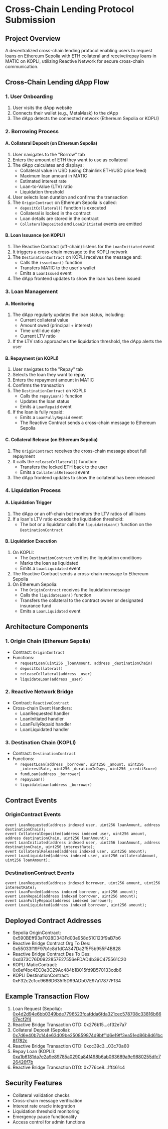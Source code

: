 # Cross-Chain Lending Protocol Submission

## Project Overview

A decentralized cross-chain lending protocol enabling users to request loans on Ethereum Sepolia with ETH collateral and receive/repay loans in MATIC on KOPLI, utilizing Reactive Network for secure cross-chain communication.

## Cross-Chain Lending dApp Flow

### 1. User Onboarding

1. User visits the dApp website
2. Connects their wallet (e.g., MetaMask) to the dApp
3. The dApp detects the connected network (Ethereum Sepolia or KOPLI)

### 2. Borrowing Process

#### A. Collateral Deposit (on Ethereum Sepolia)

1. User navigates to the "Borrow" tab
2. Enters the amount of ETH they want to use as collateral
3. The dApp calculates and displays:
   - Collateral value in USD (using Chainlink ETH/USD price feed)
   - Maximum loan amount in MATIC
   - Estimated interest rate
   - Loan-to-Value (LTV) ratio
   - Liquidation threshold
4. User selects loan duration and confirms the transaction
5. The `OriginContract` on Ethereum Sepolia is called:
   - `depositCollateral()` function is executed
   - Collateral is locked in the contract
   - Loan details are stored in the contract
   - `CollateralDeposited` and `LoanInitiated` events are emitted

#### B. Loan Issuance (on KOPLI)

1. The Reactive Contract (off-chain) listens for the `LoanInitiated` event
2. It triggers a cross-chain message to the KOPLI network
3. The `DestinationContract` on KOPLI receives the message and:
   - Calls the `issueLoan()` function
   - Transfers MATIC to the user's wallet
   - Emits a `LoanIssued` event
4. The dApp frontend updates to show the loan has been issued

### 3. Loan Management

#### A. Monitoring

1. The dApp regularly updates the loan status, including:
   - Current collateral value
   - Amount owed (principal + interest)
   - Time until due date
   - Current LTV ratio
2. If the LTV ratio approaches the liquidation threshold, the dApp alerts the user

#### B. Repayment (on KOPLI)

1. User navigates to the "Repay" tab
2. Selects the loan they want to repay
3. Enters the repayment amount in MATIC
4. Confirms the transaction
5. The `DestinationContract` on KOPLI:
   - Calls the `repayLoan()` function
   - Updates the loan status
   - Emits a `LoanRepaid` event
6. If the loan is fully repaid:
   - Emits a `LoanFullyRepaid` event
   - The Reactive Contract sends a cross-chain message to Ethereum Sepolia

#### C. Collateral Release (on Ethereum Sepolia)

1. The `OriginContract` receives the cross-chain message about full repayment
2. It calls the `releaseCollateral()` function:
   - Transfers the locked ETH back to the user
   - Emits a `CollateralReleased` event
3. The dApp frontend updates to show the collateral has been released

### 4. Liquidation Process

#### A. Liquidation Trigger

1. The dApp or an off-chain bot monitors the LTV ratios of all loans
2. If a loan's LTV ratio exceeds the liquidation threshold:
   - The bot or a liquidator calls the `liquidateLoan()` function on the `DestinationContract`

#### B. Liquidation Execution

1. On KOPLI:
   - The `DestinationContract` verifies the liquidation conditions
   - Marks the loan as liquidated
   - Emits a `LoanLiquidated` event
2. The Reactive Contract sends a cross-chain message to Ethereum Sepolia
3. On Ethereum Sepolia:
   - The `OriginContract` receives the liquidation message
   - Calls the `liquidateLoan()` function
   - Transfers the collateral to the contract owner or designated insurance fund
   - Emits a `LoanLiquidated` event

## Architecture Components

### 1. Origin Chain (Ethereum Sepolia)

- Contract: `OriginContract`
- Functions:
  - `requestLoan(uint256 _loanAmount, address _destinationChain)`
  - `depositCollateral()`
  - `releaseCollateral(address _user)`
  - `liquidateLoan(address _user)`

### 2. Reactive Network Bridge

- Contract: `ReactiveContract`
- Cross-chain Event Handlers:
  - LoanRequested handler
  - LoanInitiated handler
  - LoanFullyRepaid handler
  - LoanLiquidated handler

### 3. Destination Chain (KOPLI)

- Contract: `DestinationContract`
- Functions:
  - `requestLoan(address _borrower, uint256 _amount, uint256 _interestRate, uint256 _durationInDays, uint256 _creditScore)`
  - `fundLoan(address _borrower)`
  - `repayLoan()`
  - `liquidateLoan(address _borrower)`

## Contract Events

### OriginContract Events
```solidity
event LoanRequested(address indexed user, uint256 loanAmount, address destinationChain);
event CollateralDeposited(address indexed user, uint256 amount, address destinationChain, uint256 loanAmount);
event LoanInitiated(address indexed user, uint256 loanAmount, address destinationChain, uint256 interestRate);
event CollateralReleased(address indexed user, uint256 amount);
event LoanLiquidated(address indexed user, uint256 collateralAmount, uint256 loanAmount);
```

### DestinationContract Events
```solidity
event LoanRequested(address indexed borrower, uint256 amount, uint256 interestRate);
event LoanFunded(address indexed borrower, uint256 amount);
event LoanRepaid(address indexed borrower, uint256 amount);
event LoanFullyRepaid(address indexed borrower);
event LoanLiquidated(address indexed borrower, uint256 amount);
```

## Deployed Contract Addresses

- Sepolia OriginContract: 0x590BEff93aF028D343Fd03e958d51C123f9aB7b6
- Reactive Bridge Contract Org To Des: 0x55033f19F97b1c8d1dCA347Da2f5F5b955F4B828
- Reactive Bridge Contract Des To Des: 0xd373C76D0922857E27556eFDAD4b39C475561C20
- KOPLI MaticContract: 0x8ef4bc4EC0e3C29Ac484b1B015fd9B570133cdb6
- KOPLI DestinationContract: 0xF32c2c1cc9686D635f5D99ADb07E97a17877F134

## Example Transaction Flow

1. Loan Request (Sepolia): [0x4d2d94e6bb0349bde7796523fcafdda6fda321cec578708c33816b6607ecf2f4](https://sepolia.etherscan.io/tx/0x4d2d94e6bb0349bde7796523fcafdda6fda321cec578708c33816b6607ecf2f4)
2. Reactive Bridge Transaction OTD: 0x276b15...cf32e7a7
3. Collateral Deposit (Sepolia): [0x7d6e40b7c144e63d09be250859874d9bff1d6e19ff3ea51ed86b8d61bc8f782c](https://sepolia.etherscan.io/tx/0x7d6e40b7c144e63d09be250859874d9bff1d6e19ff3ea51ed86b8d61bc8f782c)
4. Reactive Bridge Transaction OTD: 0xcc39c3...03c70a60
5. Repay Loan (KOPLI): [0xa1b6181da7e2a9e89785a0290a84f498b6ab063689a9e9880255dfc726426f7b](https://kopli.reactscan.net/tx/0xa1b6181da7e2a9e89785a0290a84f498b6ab063689a9e9880255dfc726426f7b)
6. Reactive Bridge Transaction DTO: 0x776ce8...1ff461c4

## Security Features

- Collateral validation checks
- Cross-chain message verification
- Interest rate oracle integration
- Liquidation threshold monitoring
- Emergency pause functionality
- Access control for admin functions